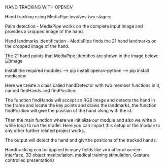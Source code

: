 HAND TRACKING WITH OPENCV

Hand tracking using MediaPipe involves two stages:

Palm detection - MediaPipe works on the complete input image and provides a cropped image of the hand.

Hand landmarks identification - MediaPipe finds the 21 hand landmarks on the cropped image of the hand.

The 21 hand points that MediaPipe identifies are shown in the image below:
![image](https://github.com/Priyavarthini08/HandTracking/assets/145207599/bb2312f2-7fa8-4669-86d4-38eef62f505d)

Install the required modules
–> pip install opencv-python
–> pip install mediapipe

Here we create a class called handDetector with two member functions in it, named findHands and findPosition.

The function findHands will accept an RGB image and detects the hand in the frame and locate the key points and draws the landmarks, the function findPosition will give the position of the hand along with the id.

Then the main function where we initialize our module and also we write a while loop to run the model. Here you can import this setup or the module to any other further related project works.

The output will detect the hand and givrthe positions of the tracked hands.

Handtracking can be applied in many fields like virtual touchscreen interface, 3D object manipulation, medical training stimulation, Gesture controlled presentations

